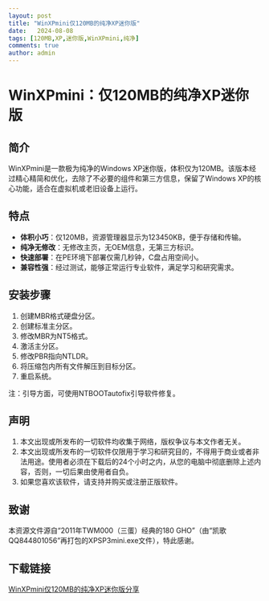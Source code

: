 ```yaml
---
layout: post
title: "WinXPmini仅120MB的纯净XP迷你版"
date:   2024-08-08
tags: [120MB,XP,迷你版,WinXPmini,纯净]
comments: true
author: admin
---
```

# WinXPmini：仅120MB的纯净XP迷你版

## 简介

WinXPmini是一款极为纯净的Windows XP迷你版，体积仅为120MB。该版本经过精心精简和优化，去除了不必要的组件和第三方信息，保留了Windows XP的核心功能，适合在虚拟机或老旧设备上运行。

## 特点

- **体积小巧**：仅120MB，资源管理器显示为123450KB，便于存储和传输。
- **纯净无修改**：无修改主页，无OEM信息，无第三方标识。
- **快速部署**：在PE环境下部署仅需几秒钟，C盘占用空间小。
- **兼容性强**：经过测试，能够正常运行专业软件，满足学习和研究需求。

## 安装步骤

1. 创建MBR格式硬盘分区。
2. 创建标准主分区。
3. 修改MBR为NT5格式。
4. 激活主分区。
5. 修改PBR指向NTLDR。
6. 将压缩包内所有文件解压到目标分区。
7. 重启系统。

注：引导方面，可使用NTBOOTautofix引导软件修复。

## 声明

1. 本文出现或所发布的一切软件均收集于网络，版权争议与本文作者无关。
2. 本文出现或所发布的一切软件仅限用于学习和研究目的，不得用于商业或者非法用途。使用者必须在下载后的24个小时之内，从您的电脑中彻底删除上述内容，否则，一切后果由使用者自负。
3. 如果您喜欢该软件，请支持并购买或注册正版软件。

## 致谢

本资源文件源自“2011年TWM000（三蛋）经典的180 GHO”（由“凯歌QQ844801056”再打包的XPSP3mini.exe文件），特此感谢。

## 下载链接

[WinXPmini仅120MB的纯净XP迷你版分享](https://pan.quark.cn/s/851f1235f93f)